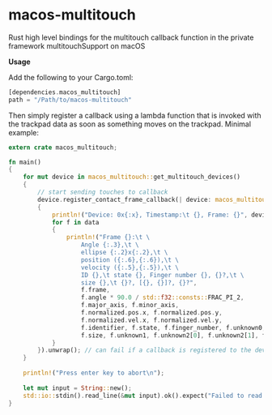 # macos-multitouch
Rust high level bindings for the multitouch callback function in the private framework multitouchSupport on macOS 

**Usage**

Add the following to your Cargo.toml:
```rust
[dependencies.macos_multitouch]
path = "/Path/to/macos-multitouch"
```

Then simply register a callback using a lambda function that is invoked with the trackpad data as soon as something moves on the trackpad.
Minimal example:

```rust
extern crate macos_multitouch;

fn main()
{
    for mut device in macos_multitouch::get_multitouch_devices()
    {
        // start sending touches to callback
        device.register_contact_frame_callback(| device: macos_multitouch::MTDeviceRef, data: &[macos_multitouch::Finger], timestamp: f64, frame: i32 |
        {
            println!("Device: 0x{:x}, Timestamp:\t {}, Frame: {}", device as i32, timestamp, frame);
            for f in data
            {
                println!("Frame {}:\t \
                    Angle {:.3},\t \
                    ellipse {:.2}x{:.2},\t \
                    position ({:.6},{:.6}),\t \
                    velocity ({:.5},{:.5}),\t \
                    ID {},\t state {}, Finger number {}, {}?,\t \
                    size {},\t {}?, [{}, {}]?, {}?",
                    f.frame,
                    f.angle * 90.0 / std::f32::consts::FRAC_PI_2,
                    f.major_axis, f.minor_axis,
                    f.normalized.pos.x, f.normalized.pos.y,
                    f.normalized.vel.x, f.normalized.vel.y,
                    f.identifier, f.state, f.finger_number, f.unknown0,
                    f.size, f.unknown1, f.unknown2[0], f.unknown2[1], f.unknown3);
            }
        }).unwrap(); // can fail if a callback is registered to the device already
    }
    
    println!("Press enter key to abort\n");
        
    let mut input = String::new();
    std::io::stdin().read_line(&mut input).ok().expect("Failed to read line");
}
```
